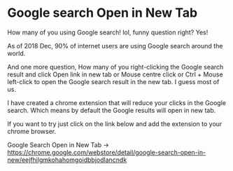 # Google search Open in New Tab

How many of you using Google search! lol, funny question right? Yes!

As of 2018 Dec, 90% of internet users are using Google search around the world. 

And one more question, How many of you right-clicking the Google search result and click Open link in new tab or Mouse centre click or Ctrl + Mouse left-click to open the Google search result in the new tab. I guess most of us.

I have created a chrome extension that will reduce your clicks in the Google search. Which means by default the Google results will open in new tab.

If you want to try just click on the link below and add the extension to your chrome browser.

Google Search Open in New Tab → https://chrome.google.com/webstore/detail/google-search-open-in-new/eejfhilgmkohahomgoidbbjodlancndk


